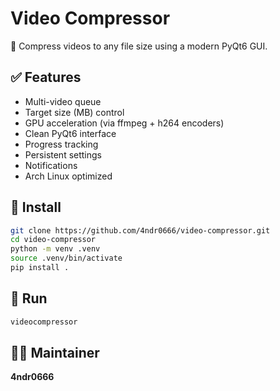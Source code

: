 # Video Compressor

🎥 Compress videos to any file size using a modern PyQt6 GUI.

## ✅ Features

- Multi-video queue
- Target size (MB) control
- GPU acceleration (via ffmpeg + h264 encoders)
- Clean PyQt6 interface
- Progress tracking
- Persistent settings
- Notifications
- Arch Linux optimized

## 🔧 Install

```bash
git clone https://github.com/4ndr0666/video-compressor.git
cd video-compressor
python -m venv .venv
source .venv/bin/activate
pip install .
````

## 🚀 Run

```bash
videocompressor
```

## 👨‍💻 Maintainer

**4ndr0666**
